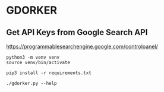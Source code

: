 # GDORKER

## Get API Keys from Google Search API

https://programmablesearchengine.google.com/controlpanel/

```
python3 -m venv venv
source venv/bin/activate

pip3 install -r requirements.txt

./gdorker.py --help
```
